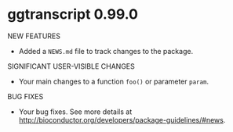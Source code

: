 # ggtranscript 0.99.0

NEW FEATURES

* Added a `NEWS.md` file to track changes to the package.

SIGNIFICANT USER-VISIBLE CHANGES

* Your main changes to a function `foo()` or parameter `param`.

BUG FIXES

* Your bug fixes. See more details at
<http://bioconductor.org/developers/package-guidelines/#news>.
